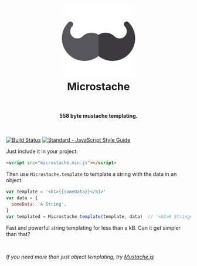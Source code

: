 <h1 align="center">
  <br>
  <a href="#"><img src="https://github.com/RationalCoding/Microstache/raw/master/src/logo.png" alt="HyperHost" width="200"></a>
  <br>
  Microstache
  <br>
  <br>
</h1>
<h4 align="center">558 byte mustache templating.</h4>
<br>

[![Build Status](https://travis-ci.org/RationalCoding/Microstache.svg?branch=master)](https://travis-ci.org/RationalCoding/microstache) [![Standard - JavaScript Style Guide](https://img.shields.io/badge/code%20style-standard-brightgreen.svg)](http://standardjs.com/)

Just include it in your project:
```html
<script src="microstache.min.js"></script>
```

Then use `Microstache.template` to template a string with the data in an object.  
```javascript
var template = '<h1>{{someData}}</h1>'
var data = {
  someData: 'A String',
}
var templated = Microstache.template(template, data)  // '<h1>A String</h1>'
```

Fast and powerful string templating for less than a kB. Can it get simpler than that?  

<br>

*If you need more than just object templating, try [Mustache.js](https://github.com/janl/mustache.js)*
